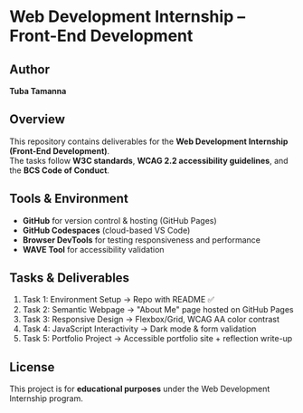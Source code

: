 # Web Development Internship – Front-End Development

## Author
**Tuba Tamanna**

## Overview
This repository contains deliverables for the **Web Development Internship (Front-End Development)**.  
The tasks follow **W3C standards**, **WCAG 2.2 accessibility guidelines**, and the **BCS Code of Conduct**.

## Tools & Environment
- **GitHub** for version control & hosting (GitHub Pages)  
- **GitHub Codespaces** (cloud-based VS Code)  
- **Browser DevTools** for testing responsiveness and performance  
- **WAVE Tool** for accessibility validation  

## Tasks & Deliverables
1. Task 1: Environment Setup → Repo with README ✅  
2. Task 2: Semantic Webpage → "About Me" page hosted on GitHub Pages  
3. Task 3: Responsive Design → Flexbox/Grid, WCAG AA color contrast  
4. Task 4: JavaScript Interactivity → Dark mode & form validation  
5. Task 5: Portfolio Project → Accessible portfolio site + reflection write-up  



## License
This project is for **educational purposes** under the Web Development Internship program.
